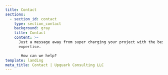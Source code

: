 ```yaml
---
title: Contact
sections:
  - section_id: contact
    type: section_contact
    background: gray
    title: Contact
    content: >-
      Just a message away from super charging your project with the best IT
      expertise.

       How can we help?
template: landing
meta_title: Contact | Upquark Consulting LLC
---
```


